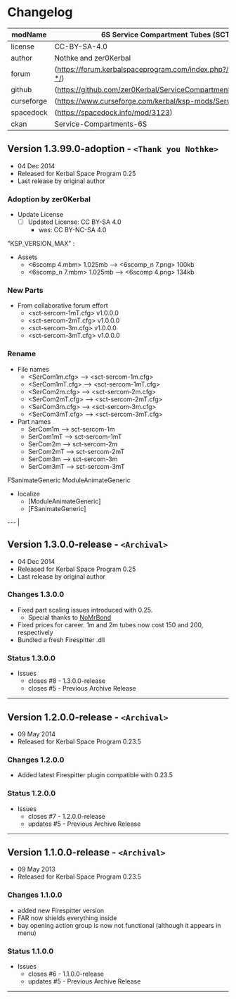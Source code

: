 # Changelog  
  
| modName    | 6S Service Compartment Tubes (SCT)                                |
| ---------- | ----------------------------------------------------------------- |
| license    | CC-BY-SA-4.0                                                      |
| author     | Nothke and zer0Kerbal                                             |
| forum      | (https://forum.kerbalspaceprogram.com/index.php?/topic/209841-*/) |
| github     | (https://github.com/zer0Kerbal/ServiceCompartmentTubes)           |
| curseforge | (https://www.curseforge.com/kerbal/ksp-mods/ServiceTubes)         |
| spacedock  | (https://spacedock.info/mod/3123)                                 |
| ckan       | Service-Compartments-6S                                           |

## Version 1.3.99.0-adoption - `<Thank you Nothke>`

* 04 Dec 2014
* Released for Kerbal Space Program 0.25
* Last release by original author

### Adoption by zer0Kerbal

* Update License
  * [ ] Updated License: CC BY-SA 4.0
    * was: CC BY-NC-SA 4.0

"KSP_VERSION_MAX" :

* Assets
  * <6scomp 4.mbm> 1.025mb --> <6scomp_n 7.png> 100kb
  * <6scomp_n 7.mbm> 1.025mb --> <6scomp 4.png> 134kb

### New Parts

* From collaborative forum effort
  * <sct-sercom-1mT.cfg> v1.0.0.0
  * <sct-sercom-2mT.cfg> v1.0.0.0
  * <sct-sercom-3m.cfg> v1.0.0.0
  * <sct-sercom-3mT.cfg> v1.0.0.0

### Rename

* File names
  * <SerCom1m.cfg> --> <sct-sercom-1m.cfg>
  * <SerCom1mT.cfg> --> <sct-sercom-1mT.cfg>
  * <SerCom2m.cfg> --> <sct-sercom-2m.cfg>
  * <SerCom2mT.cfg> --> <sct-sercom-2mT.cfg>
  * <SerCom3m.cfg> --> <sct-sercom-3m.cfg>
  * <SerCom3mT.cfg> --> <sct-sercom-3mT.cfg>
* Part names
  * SerCom1m --> sct-sercom-1m
  * SerCom1mT --> sct-sercom-1mT
  * SerCom2m --> sct-sercom-2m
  * SerCom2mT --> sct-sercom-2mT
  * SerCom3m --> sct-sercom-3m
  * SerCom3mT --> sct-sercom-3mT

FSanimateGeneric
ModuleAnimateGeneric

* localize
  * [ModuleAnimateGeneric]
  * [FSanimateGeneric]

---                                             |

## Version 1.3.0.0-release - `<Archival>`

* 04 Dec 2014
* Released for Kerbal Space Program 0.25
* Last release by original author

### Changes 1.3.0.0

* Fixed part scaling issues introduced with 0.25.
  * Special thanks to [NoMrBond](http://forum.kerbalspaceprogram.com/members/71066-NoMrBond)
* Fixed prices for career. 1m and 2m tubes now cost 150 and 200, respectively
* Bundled a fresh Firespitter .dll

### Status 1.3.0.0

* Issues
  * closes #8 - 1.3.0.0-release
  * closes #5 - Previous Archive Release

---

## Version 1.2.0.0-release - `<Archival>`

* 09 May 2014
* Released for Kerbal Space Program 0.23.5

### Changes 1.2.0.0

* Added latest Firespitter plugin compatible with 0.23.5

### Status 1.2.0.0

* Issues
  * closes #7 - 1.2.0.0-release
  * updates #5 - Previous Archive Release

---

## Version 1.1.0.0-release - `<Archival>`

* 09 May 2013
* Released for Kerbal Space Program 0.23.5

### Changes 1.1.0.0

* added new Firespitter version
* FAR now shields everything inside
* bay opening action group is now not functional (although it appears in menu)

### Status 1.1.0.0

* Issues
  * closes #6 - 1.1.0.0-release
  * updates #5 - Previous Archive Release

---
